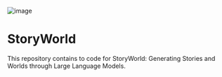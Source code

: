 ![image](https://github.com/umair-nasir14/StoryWorld/assets/68095790/c7e5af2e-a948-4eda-9e9c-4c0e0f0f2f46)

# StoryWorld
This repository contains to code for StoryWorld: Generating Stories and Worlds through Large Language Models.
